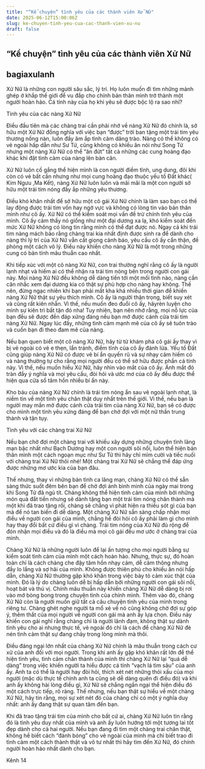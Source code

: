 ```yaml
---
title: "“Kể chuyện” tình yêu của các thành viên Xử Nữ"
date: 2025-06-12T15:00:06Z
slug: ke-chuyen-tinh-yeu-cua-cac-thanh-vien-xu-nu
draft: false
---
```


## “Kể chuyện” tình yêu của các thành viên Xử Nữ

## bagiaxulanh

Xử Nữ là những con người sâu sắc, lý trí. Họ luôn muốn đi tìm những mảnh ghép ở khắp thế giới để vu đắp cho chính bản thân mình trở thành một người hoàn hảo. Cá tính này của họ khi yêu sẽ được bộc lộ ra sao nhỉ?
 
Tình yêu của các nàng Xử Nữ
 
Điều đầu tiên mà các chàng trai cần phải nhớ về nàng Xử Nữ đó chính là, sở hữu một Xử Nữ đồng nghĩa với việc bạn “được” trời ban tặng một trái tim yêu thương nồng nàn, luôn đầy ăm ắp tình cảm dâng trào. Nàng có thể không có vẻ ngoài hấp dẫn như Sư Tử, cũng không có khiếu ăn nói như Song Tử nhưng một nàng Xử Nữ có thể “ăn đứt” tất cả những các cung hoàng đạo khác khi đặt tình cảm của nàng lên bàn cân.
 
Xử Nữ luôn cố gắng thể hiện mình là con người điềm tĩnh, ung dung, đôi khi còn có vẻ bất cần nhưng như mọi cung hoàng đạo thuộc yếu tố Đất khác( Kim Ngưu ,Ma Kết), nàng Xử Nữ luôn luôn và mãi mãi là một con người sở hữu một trái tim nóng đầy ắp những yêu thương. 
 
Điều khó khăn nhất để sở hữu một cô gái Xử Nữ chính là làm sao bạn có thể lay động được trái tim vốn hay ngờ vực và không có lòng tin vào bản thân mình như cô ấy. Xử Nữ có thể kiểm soát mọi vấn đề trừ chính tình yêu của mình. Cô ấy cảm thấy nó giống như một đại dương xa lạ, khó kiểm soát đến mức Xử Nữ không có lòng tin rằng mình có thể đạt được nó. Ngay cả khi trái tim nàng mách bảo rằng chàng trai kia nhất định được sinh ra để dành cho nàng thì lý trí của Xử Nữ vẫn cất giọng cảnh báo, yêu cầu cô ấy cẩn thận, đề phòng một cách vô lý. Điều này khiến cho nàng Xử Nữ là một trong những cung có bản tính mâu thuẫn cao nhất.
 
Khi tiếp xúc với một cô nàng Xử Nữ, con trai thường nghĩ rằng cô ấy là người lạnh nhạt và hiếm ai có thể nhận ra trái tim nóng bên trong người con gái này. Mọi nàng Xử Nữ đều không dễ dàng tiến tới một mối tình nào, nàng cần cân nhắc xem đại dương kia có thật sự phù hợp cho nàng hay không. Thế nên, đừng ngạc nhiên khi bạn phải mất kha khá nhiều thời gian để khiến nàng Xử Nữ thật sự yêu thích mình. Cô ấy là người thận trọng, biết suy xét và cũng rất kiên nhẫn. Vì thế, nếu muốn đeo đuổi cô ấy, hãyrèn luyện cho mình sự kiên trì bất tận đó nha! Tuy nhiên, bạn nên nhớ rằng, mọi nỗ lực của bạn đều sẽ được đền đáp xứng đáng nếu bạn mở được cánh cửa trái tim nàng Xử Nữ. Ngay lúc đấy, những tình cảm mạnh mẽ của cô ấy sẽ tuôn trào và cuốn bạn đi theo đam mê của nàng.
 
Nếu bạn quen biết một cô nàng Xử Nữ, hãy từ từ khám phá cô gái ấy thay vì bị vẻ ngoài có vẻ e thẹn, lẩn tránh, điềm tĩnh của cô ấy đánh lừa. Yếu tố Đất cũng giúp nàng Xử Nữ có được vẻ bí ẩn quyến rũ và sự nhạy cảm hiếm có và nàng thường tự cho rằng mọi người đều có thể sở hữu được phần cá tính này. Vì thế, nếu muốn hiểu Xử Nữ, hãy nhìn vào mắt của cô ấy. Ánh mắt đó tràn đầy ý nghĩa và mọi yêu cầu, đòi hỏi và ước mơ của cô ấy đều được thể hiện qua cửa sổ tâm hồn nhiều bí ẩn này.
 
Kho báu của nàng Xử Nữ chính là trái tim nóng ẩn sau vẻ ngoài lạnh nhạt, là niềm tin về một tình yêu chân thật duy nhất trên thế giới. Vì thế, nếu bạn là người may mắn mở được cánh cửa trái tim của nàng Xử Nữ, bạn sẽ có được cho mình một tình yêu xứng đáng để bạn chờ đợi với một nữ thần trung thành và tận tụy.
 
Tình yêu với các chàng trai Xử Nữ
 
Nếu bạn chờ đợi một chàng trai với khiếu xây dựng những chuyện tình lãng mạn bậc nhất như Bạch Dương hay một con người sôi nổi, luôn thể hiện bản thân mình một cách ngoạn mục như Sư Tử thì hãy chỉ mỉm cười và tiếc nuối với chàng trai Xử Nữ thôi nhé! Một chàng trai Xử Nữ sẽ chẳng thể đáp ứng được những mơ ước kia của bạn đâu.
 
Thế nhưng, thay vì những bản tình ca lãng mạn, chàng Xử Nữ có thể sẵn sàng thức suốt đêm bên bạn để chờ đợi ánh bình minh của ngày mai trong khi Song Tử đã ngủ tít. Chàng không thể hiện tình cảm của mình bởi những món quà đắt tiền nhưng sẽ dành tặng bạn một trái tim nóng chân thành mà một khi đã trao tặng rồi, chàng sẽ chẳng vì phát hiện ra thiếu sót gì của bạn mà để nó tan biến đi dễ dàng. Một chàng Xử Nữ sẵn sàng chấp nhận mọi điều về người con gái của mình, chẳng hề đòi hỏi cô ấy phải làm gì cho mình hay thay đổi bất cứ điều gì vì chàng. Trái tim nóng của Xử Nữ đủ rộng để đón nhận mọi điều và đó là điều mà mọi cô gái đều mơ ước ở chàng trai của mình.
 
Chàng Xử Nữ là những người luôn để lại ấn tượng cho mọi người bằng sự kiểm soát tình cảm của mình một cách hoàn hảo. Nhưng, thực sự, đó hoàn toàn chỉ là cách chàng che đậy tâm hồn nhạy cảm, dễ cảm thông nhưng đầy lo lắng và sợ hãi của mình. Không được thiên phú cho khiếu ăn nói hấp dẫn, chàng Xử Nữ thường gặp khó khăn trong việc bày tỏ cảm xúc thật của mình. Đó là lý do chàng luôn dễ bị hấp dẫn bởi những người con gái sôi nổi, hoạt bát và thú vị. Chính mâu thuẫn này khiến chàng Xử Nữ dễ dàng bị rơi vào mớ bòng bong trong chuyện tình của chính mình. Thêm vào đó, chàng Xử Nữ còn là người muốn giữ tất cả câu chuyện tình yêu của mình trong riêng tư. Chàng ghét nghe người ta mổ xẻ về nó cũng không chờ đợi sự góp ý, thêm thắt của mọi người về người con gái mà anh ấy lựa chọn. Điều này khiến con gái nghĩ rằng chàng chỉ là người lãnh đạm, không thật sự dành tình yêu cho ai nhưng thực tế, vẻ ngoài đó chỉ là cách để chàng Xử Nữ đè nén tình cảm thật sự đang chảy trong lòng mình mà thôi.
 
Điều đáng ngại lớn nhất của chàng Xử Nữ chính là mâu thuẫn trong cách cư xử của anh đối với mọi người. Trong khi anh ấy gặp khó khăn rất lớn để thể hiện tình yêu, tình cảm chân thành của mình thì chàng Xử Nữ lại “quá dễ dàng” trong việc khiến người ta hiểu được cá tính “vạch lá tìm sâu” của anh ấy. Anh ta có thể là người hay đòi hỏi, thích xét nét những thói xấu của mọi người (mặc dù thực tế chính anh ta cũng sẽ dễ dàng quên đi điều đó) và khi anh ấy không hài lòng điều gì, Xử Nữ sẽ chẳng ngần ngại thể hiện điều đó một cách trực tiếp, rõ ràng. Thế nhưng, nếu bạn thật sự hiểu về một chàng Xử Nữ, hãy tin rằng, mọi sự xét nét đó của chàng chỉ có một ý nghĩa duy nhất: anh ấy đang thật sự quan tâm đến bạn.
 
Khi đã trao tặng trái tim của mình cho bất cứ ai, chàng Xử Nữ luôn tin rằng đó là tình yêu duy nhất của mình và anh ấy luôn hướng tới một tương lai tốt đẹp dành cho cả hai người. Nếu bạn đang đi tìm một chàng trai chân thật, không hề biết cách “đánh bóng” cho vẻ ngoài của mình mà chỉ biết trao đi tình cảm một cách thành thật và vô tư nhất thì hãy tìm đến Xử Nữ, đó chính người hoàn hảo nhất dành cho bạn.
 
 
 
Kênh 14